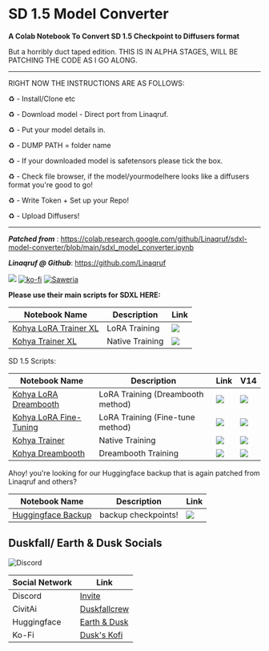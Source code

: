 
# **SD 1.5 Model Converter**



 **A Colab Notebook To Convert SD 1.5 Checkpoint to Diffusers format**

But a horribly duct taped edition. THIS IS IN ALPHA STAGES, WILL BE PATCHING THE CODE AS I GO ALONG.


---




RIGHT NOW THE INSTRUCTIONS ARE AS FOLLOWS:

♻ - Install/Clone etc

♻ - Download model - Direct port from Linaqruf.

♻ - Put your model details in.

♻ - DUMP PATH = folder name

♻ - If your downloaded model is safetensors please tick the box.

♻ - Check file browser, if the model/yourmodelhere looks like a diffusers format you're good to go!

♻ - Write Token + Set up your Repo!

♻ - Upload Diffusers!


---



***Patched from*** : https://colab.research.google.com/github/Linaqruf/sdxl-model-converter/blob/main/sdxl_model_converter.ipynb

***Linaqruf @ Github***: https://github.com/Linaqruf

 [![](https://dcbadge.vercel.app/api/shield/850007095775723532?style=flat)](https://lookup.guru/850007095775723532) [![ko-fi](https://img.shields.io/badge/Support%20me%20on%20Ko--fi-F16061?logo=ko-fi&logoColor=white&style=flat)](https://ko-fi.com/linaqruf) <a href="https://saweria.co/linaqruf"><img alt="Saweria" src="https://img.shields.io/badge/Saweria-7B3F00?style=flat&logo=ko-fi&logoColor=white"/></a>


 **Please use their main scripts for SDXL HERE:**

| Notebook Name | Description | Link |
| --- | --- | --- |
| [Kohya LoRA Trainer XL](https://github.com/Linaqruf/kohya-trainer/blob/main/kohya-LoRA-trainer-XL.ipynb) | LoRA Training | [![](https://img.shields.io/static/v1?message=Open%20in%20Colab&logo=googlecolab&labelColor=5c5c5c&color=0f80c1&label=%20&style=flat)](https://colab.research.google.com/github/Linaqruf/kohya-trainer/blob/main/kohya-LoRA-trainer-XL.ipynb) |
| [Kohya Trainer XL](https://github.com/Linaqruf/kohya-trainer/blob/main/kohya-trainer-XL.ipynb) | Native Training | [![](https://img.shields.io/static/v1?message=Open%20in%20Colab&logo=googlecolab&labelColor=5c5c5c&color=0f80c1&label=%20&style=flat)](https://colab.research.google.com/github/Linaqruf/kohya-trainer/blob/main/kohya-trainer-XL.ipynb) |

SD 1.5 Scripts:

| Notebook Name | Description | Link | V14 |
| --- | --- | --- | --- |
| [Kohya LoRA Dreambooth](https://github.com/Linaqruf/kohya-trainer/blob/main/kohya-LoRA-dreambooth.ipynb) | LoRA Training (Dreambooth method) | [![](https://img.shields.io/static/v1?message=Open%20in%20Colab&logo=googlecolab&labelColor=5c5c5c&color=0f80c1&label=%20&style=flat)](https://colab.research.google.com/github/Linaqruf/kohya-trainer/blob/main/kohya-LoRA-dreambooth.ipynb) | [![](https://img.shields.io/static/v1?message=Older%20Version&logo=googlecolab&labelColor=5c5c5c&color=e74c3c&label=%20&style=flat)](https://colab.research.google.com/github/Linaqruf/kohya-trainer/blob/ff701379c65380c967cd956e4e9e8f6349563878/kohya-LoRA-dreambooth.ipynb) |
| [Kohya LoRA Fine-Tuning](https://github.com/Linaqruf/kohya-trainer/blob/main/kohya-LoRA-finetuner.ipynb) | LoRA Training (Fine-tune method) | [![](https://img.shields.io/static/v1?message=Open%20in%20Colab&logo=googlecolab&labelColor=5c5c5c&color=0f80c1&label=%20&style=flat)](https://colab.research.google.com/github/Linaqruf/kohya-trainer/blob/main/kohya-LoRA-finetuner.ipynb) | [![](https://img.shields.io/static/v1?message=Older%20Version&logo=googlecolab&labelColor=5c5c5c&color=e74c3c&label=%20&style=flat)](https://colab.research.google.com/github/Linaqruf/kohya-trainer/blob/ff701379c65380c967cd956e4e9e8f6349563878/kohya-LoRA-finetuner.ipynb) |
| [Kohya Trainer](https://github.com/Linaqruf/kohya-trainer/blob/main/kohya-trainer.ipynb) | Native Training | [![](https://img.shields.io/static/v1?message=Open%20in%20Colab&logo=googlecolab&labelColor=5c5c5c&color=0f80c1&label=%20&style=flat)](https://colab.research.google.com/github/Linaqruf/kohya-trainer/blob/main/kohya-trainer.ipynb) | [![](https://img.shields.io/static/v1?message=Older%20Version&logo=googlecolab&labelColor=5c5c5c&color=e74c3c&label=%20&style=flat)](https://colab.research.google.com/github/Linaqruf/kohya-trainer/blob/ff701379c65380c967cd956e4e9e8f6349563878/kohya-trainer.ipynb) |
| [Kohya Dreambooth](https://github.com/Linaqruf/kohya-trainer/blob/main/kohya-dreambooth.ipynb) | Dreambooth Training | [![](https://img.shields.io/static/v1?message=Open%20in%20Colab&logo=googlecolab&labelColor=5c5c5c&color=0f80c1&label=%20&style=flat)](https://colab.research.google.com/github/Linaqruf/kohya-trainer/blob/main/kohya-dreambooth.ipynb) | [![](https://img.shields.io/static/v1?message=Older%20Version&logo=googlecolab&labelColor=5c5c5c&color=e74c3c&label=%20&style=flat)](https://colab.research.google.com/github/Linaqruf/kohya-trainer/blob/ff701379c65380c967cd956e4e9e8f6349563878/kohya-dreambooth.ipynb) |


Ahoy! you're looking for our Huggingface backup that is again patched from Linaqruf and others?

| Notebook Name | Description | Link |
| --- | --- | --- |
| [Huggingface Backup](https://colab.research.google.com/github/kieranxsomer/HuggingFace_Backup/blob/main/HuggingFace_Backup.ipynb) | backup checkpoints! | [![](https://img.shields.io/static/v1?message=Open%20in%20Colab&logo=googlecolab&labelColor=5c5c5c&color=0f80c1&label=%20&style=flat)](https://colab.research.google.com/github/kieranxsomer/HuggingFace_Backup/blob/main/HuggingFace_Backup.ipynb)

## Duskfall/ Earth & Dusk Socials
![Discord](https://img.shields.io/discord/1024442483750490222?label=Earth%26Dusk&style=plastic)

| Social Network |  Link |
| --- |  --- |
|Discord|[Invite](https://discord.gg/5t2kYxt7An)
|CivitAi|[Duskfallcrew](https://civitai.com/user/duskfallcrew/)
|Huggingface|[Earth & Dusk](https://huggingface.co/EarthnDusk)
|Ko-Fi| [Dusk's Kofi](https://ko-fi.com/duskfallcrew/)
